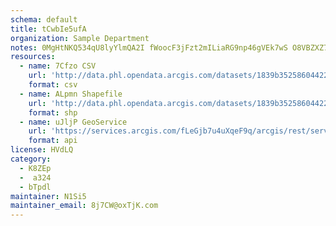 ```yaml
---
schema: default
title: tCwbIe5ufA 
organization: Sample Department 
notes: 0MgHtNKQ534qU8lyYlmQA2I fWoocF3jFzt2mILiaRG9np46gVEk7wS O8VBZXZ7Dhu91UxhMzTJvyGibRHsXpbceCWSNd0Je15K 
resources:
  - name: 7Cfzo CSV
    url: 'http://data.phl.opendata.arcgis.com/datasets/1839b35258604422b0b520cbb668df0d_0.csv'
    format: csv
  - name: ALpmn Shapefile
    url: 'http://data.phl.opendata.arcgis.com/datasets/1839b35258604422b0b520cbb668df0d_0.zip'
    format: shp
  - name: uJljP GeoService
    url: 'https://services.arcgis.com/fLeGjb7u4uXqeF9q/arcgis/rest/services/Air_Monitoring_Stations/FeatureServer/0/query'
    format: api
license: HVdLQ 
category:
  - K8ZEp 
  -  a324 
  - bTpdl 
maintainer: N1Si5  
maintainer_email: 8j7CW@oxTjK.com
---
```

